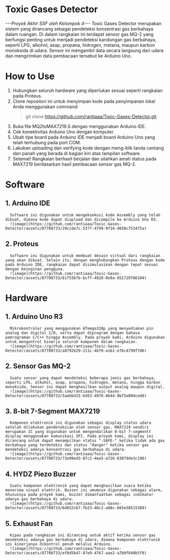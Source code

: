# Toxic Gases Detector
*---Proyek Akhir SSF oleh Kelompok 4---*
  Toxic Gases Detector merupakan sistem yang dirancang sebagai pendeteksi konsentrasi gas berbahaya dalam ruangan. Di dalam rangkaian ini terdapat sensor gas MQ-2 yang berfungsi penting untuk menjadi pendeteksi kandungan gas berbahaya, seperti LPG, alkohol, asap, propana, hidrogen, metana, maupun karbon monoksida di udara. Sensor ini mengambil data secara langsung dari udara dan mengirimkan data pembacaan tersebut ke Arduino Uno.

# How to Use
  1. Hubungkan seluruh hardware yang diperlukan sesuai seperti rangkaian pada Proteus.
  2. Clone repositori ini untuk menyimpan kode pada penyimpanan lokal Anda menggunakan command:
     > git clone https://github.com/rantiaaa/Toxic-Gases-Detector.git
  4. Buka file MQ2toMAX7219.S dengan menggunakan Arduino IDE.
  5. Cek konektivitas Arduino Uno dengan komputer.
  6. Ubah tipe board pada Arduino IDE menjadi board Arduino Uno yang telah terhubung pada port COM.
  7. Lakukan uploading dan verifying kode dengan meng-klik tanda centang dan panah yang berada di bagian kiri atas tampilan software.
  8. Selamat! Rangkaian berhasil berjalan dan silahkan amati status pada MAX7219 berdasarkan hasil pembacaan sensor gas MQ-2.

# Software
## 1. Arduino IDE
      Software ini digunakan untuk mengeksekusi kode Assembly yang telah dibuat, dimana kode dapat diupload dan dicompile ke Arduino Uno R3.
      ![image](https://github.com/rantiaaa/Toxic-Gases-Detector/assets/87708733/29ccde7c-5377-4799-9f34-d658c753475a)
## 2. Proteus
      Software ini digunakan untuk membuat desain virtual dari rangkaian yang akan dibuat. Selain itu, dengan menghubungkan Proteus dengan kode pada Arduino IDE, rangkaian dapat disimulasikan dengan tepat sesuai dengan keinginan pengguna.
      ![image](https://github.com/rantiaaa/Toxic-Gases-Detector/assets/87708733/61f53bfb-bcff-4928-8e9a-951729766104)

# Hardware
## 1. Arduino Uno R3
      Mikrokontroler yang menggunakan ATmega328p yang menyediakan pin analog dan digital I/O, serta dapat diprogram dengan bahasa pemrograman C/C++ hingga Assembly. Pada proyek kami, Arduino digunakan untuk mengontrol kinerja seluruh komponen dalam rangkaian.
      ![image](https://github.com/rantiaaa/Toxic-Gases-Detector/assets/87708733/a8792629-211c-4bf0-a161-e7bc4799f7d6)
## 2. Sensor Gas MQ-2
      Suatu sensor yang dapat mendeteksi beberapa jenis gas berbahaya, seperti LPG, alkohol, asap, propana, hidrogen, metana, hingga karbon monoksida. Sensor ini dapat menghasilkan output analog maupun digital.
      ![image](https://github.com/rantiaaa/Toxic-Gases-Detector/assets/87708733/5aebbd15-6d53-4976-8644-9b75e004ced8)
## 3. 8-bit 7-Segment MAX7219
      Komponen elektronik ini digunakan sebagai display status udara setelah dilakukan pendeteksian oleh sensor gas. MAX7219 sendiri merupakan IC yang digunakan untuk mengendalikan 8-bit 7-segmentt display menggunakan komunikasi SPI. Pada proyek kami, display ini dirancang untuk dapat menampilkan status "-SAFE-" ketika tidak ada gas berbahaya yang terdeteksi dan status "danger" ketika sensor gas mendeteksi adanya konsentrasi gas berbahaya di udara.
      ![image](https://github.com/rantiaaa/Toxic-Gases-Detector/assets/87708733/73e99ed3-8fc2-4ee5-a726-83879de3c196)
## 4. HYDZ Piezo Buzzer
      Suatu komponen elektronik yang dapat menghasilkan suara ketika menerima sinyal elektrik. Buzzer ini umumnya digunakan sebagai alarm, khususnya pada proyek kami, buzzer dimanfaatkan sebagai indikator adanya gas berbahaya di udara.
      ![image](https://github.com/rantiaaa/Toxic-Gases-Detector/assets/87708733/6d652c67-fb23-40c2-a88c-665e58515389)
## 5. Exhaust Fan
      Kipas pada rangkaian ini dirancang untuk aktif ketika sensor gas mendeteksi adanya gas berbahaya di udara, dimana komponen elektronik ini kinerjanya dikontrol penuh melalui Arduino.
      ![image](https://github.com/rantiaaa/Toxic-Gases-Detector/assets/87708733/ef8d5b47-87e9-4767-aae2-a7b0f840b5f8)
